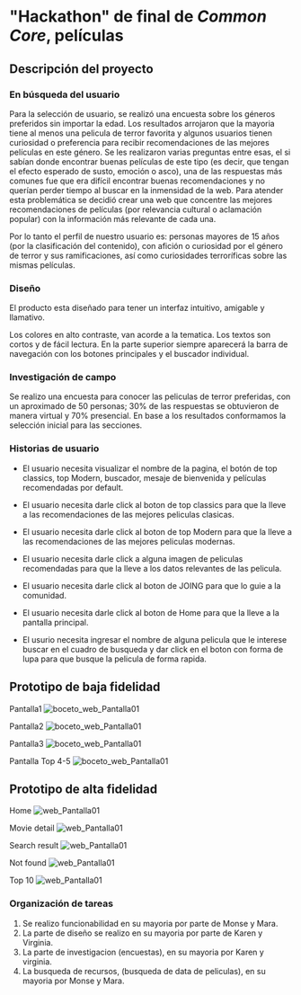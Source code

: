 # "Hackathon" de final de _Common Core_, películas

## Descripción del proyecto

### En búsqueda del usuario

Para la selección de usuario, se realizó una encuesta sobre los géneros preferidos sin importar la edad.
Los resultados arrojaron que la mayoria tiene al menos una pelicula de terror favorita y algunos usuarios tienen curiosidad o preferencia para recibir recomendaciones de las mejores películas en este género.
Se les realizaron varias preguntas entre esas, el si sabían donde encontrar buenas películas de este tipo (es decir, que tengan el efecto esperado de susto, emoción o asco), una de las respuestas más comunes fue que era difícil encontrar buenas recomendaciones y no querían perder tiempo al buscar en la inmensidad de la web.
Para atender esta problemática se decidió crear una web que concentre las mejores recomendaciones de películas (por relevancia cultural o aclamación popular) con la información más relevante de cada una.

Por lo tanto el perfil de nuestro usuario es:
personas mayores de 15 años (por la clasificación del contenido), con afición o curiosidad por el género de terror y sus ramificaciones, así como curiosidades terroríficas sobre las mismas películas.

### Diseño

El producto esta diseñado para tener un interfaz intuitivo, amigable y llamativo.

Los colores en alto contraste, van acorde a la tematica. Los textos son cortos y de fácil lectura.
En la parte superior siempre aparecerá la barra de navegación con los botones principales y el buscador individual.

### Investigación de campo

Se realizo una encuesta para conocer las peliculas de terror preferidas, con un aproximado de 50 personas; 30% de las respuestas se obtuvieron de manera virtual y 70% presencial. En base a los resultados conformamos la selección inicial para las secciones.

### Historias de usuario

- El usuario necesita visualizar el nombre de la pagina, el botón de top classics, top Modern, buscador, mesaje de bienvenida y películas recomendadas por default.


- El usuario necesita darle click al boton de top classics para que la lleve a las recomendaciones de las mejores peliculas clasicas.

- El usuario necesita darle click al boton de top Modern para que la lleve a las recomendaciones de las mejores peliculas modernas.

- El usuario necesita darle click a alguna imagen de peliculas recomendadas para que la lleve a los datos relevantes de las pelicula.

- El usuario necesita darle click al boton de JOING para que lo guie a la comunidad.

- El usuario necesita darle click al boton de Home para que la lleve a la pantalla principal.

- El usurio necesita ingresar el nombre de alguna pelicula que le interese buscar en el cuadro de busqueda y dar click en el boton con forma de lupa para que busque la pelicula de forma rapida.

## Prototipo de baja fidelidad

Pantalla1
![boceto_web_Pantalla01](https://drive.google.com/uc?export=view&id=1w4Cz9tNyd0cqAe3DPt-CpuQ7WsaCfoYB)

Pantalla2
![boceto_web_Pantalla01](https://drive.google.com/uc?export=view&id=1neJT8ledYkHkqHHN9MDdCFDzIFwofWzA)

Pantalla3
![boceto_web_Pantalla01](https://drive.google.com/uc?export=view&id=1yUPAyhAizshhe2aTZSBUn9lWO-6vBljj)

Pantalla Top 4-5
![boceto_web_Pantalla01](https://drive.google.com/uc?export=view&id=1EFO1yFXmLb5pO6SRwm3reDyRVVo651iw)

## Prototipo de alta fidelidad

Home
![web_Pantalla01](https://drive.google.com/uc?export=view&id=1AEYy-YE8hm1qwfG6s92W2R492ibGUqUK)

Movie detail
![web_Pantalla01](https://drive.google.com/uc?export=view&id=1x8BKxd2_CxX_0FkOz2-mRacoCLTr-HVo)

Search result
![web_Pantalla01](https://drive.google.com/uc?export=view&id=1_6qivs7bFW2NGRbsBiYq359JTKOR5uPR)

Not found
![web_Pantalla01](https://drive.google.com/uc?export=view&id=1gT8hXTT38-kqzBqss9UlQbwQdk87zH5A)

Top 10
![web_Pantalla01](https://drive.google.com/uc?export=view&id=1srljRLm0nxBWNmpIeVlLScgK0Xwe5cft)

### Organización de tareas

1. Se realizo funcionabilidad en su mayoria por parte de Monse y Mara.
2. La parte de diseño se realizo en su mayoria por parte de Karen y Virginia.
3. La parte de investigacion (encuestas), en su mayoria por Karen y virginia.
4. La busqueda de recursos, (busqueda de data de peliculas), en su mayoria por Monse y Mara.
